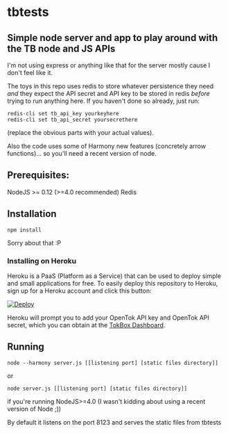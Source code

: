 # tbtests
## Simple node server and app to play around with the TB node and JS APIs

I'm not using express or anything like that for the server mostly
cause I don't feel like it.

The toys in this repo uses redis to store whatever persistence they
need *and* they expect the API secret and API key to be stored in
redis *before* trying to run anything here. If you haven't done so
already, just run:

```
redis-cli set tb_api_key yourkeyhere
redis-cli set tb_api_secret yoursecrethere
```

(replace the obvious parts with your actual values).

Also the code uses some of Harmony new features (concretely arrow
functions)... so you'll need a recent version of node.

## Prerequisites:
NodeJS >= 0.12 (>=4.0 recommended)
Redis

## Installation

```
npm install
```

Sorry about that :P

### Installing on Heroku

Heroku is a PaaS (Platform as a Service) that can be used to deploy simple and small applications
for free. To easily deploy this repository to Heroku, sign up for a Heroku account and click this
button:

<a href="https://heroku.com/deploy?template=https://github.com/AntonioMA/tbtests/tree/movilforum" target="_blank">
  <img src="https://www.herokucdn.com/deploy/button.png" alt="Deploy">
</a>

Heroku will prompt you to add your OpenTok API key and OpenTok API secret, which you can
obtain at the [TokBox Dashboard](https://dashboard.tokbox.com/keys).

## Running

```
node --harmony server.js [[listening port] [static files directory]]
```

or

```
node server.js [[listening port] [static files directory]]
```

if you're running NodeJS>=4.0 (I wasn't kidding about using a recent version of Node ;))

By default it listens on the port 8123 and serves the static files from tbtests

